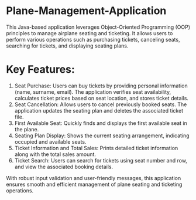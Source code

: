 # Plane-Management-Application
This Java-based application leverages Object-Oriented Programming (OOP) principles to manage airplane seating and ticketing. It allows users to perform various operations such as purchasing tickets, canceling seats, searching for tickets, and displaying seating plans.

# Key Features:

  1. Seat Purchase: Users can buy tickets by providing personal information (name, surname, email). The application verifies seat availability, calculates ticket prices based on seat location, and stores ticket 
  details.
  2. Seat Cancellation: Allows users to cancel previously booked seats. The application updates the seating plan and deletes the associated ticket file.
  3. First Available Seat: Quickly finds and displays the first available seat in the plane.
  4. Seating Plan Display: Shows the current seating arrangement, indicating occupied and available seats.
  5. Ticket Information and Total Sales: Prints detailed ticket information along with the total sales amount.
  6. Ticket Search: Users can search for tickets using seat number and row, and view the associated booking details.

  With robust input validation and user-friendly messages, this application ensures smooth and efficient management of plane seating and ticketing operations.

